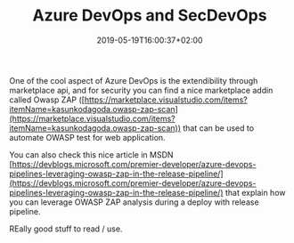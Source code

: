 ﻿---
title: "Azure DevOps and SecDevOps"
description: ""
date: 2019-05-19T16:00:37+02:00
draft: false
tags: [AzureDevOps,Security]
categories: [security]
---
One of the cool aspect of Azure DevOps is the extendibility through marketplace api, and for security you can find a nice marketplace addin called Owasp ZAP ([https://marketplace.visualstudio.com/items?itemName=kasunkodagoda.owasp-zap-scan](https://marketplace.visualstudio.com/items?itemName=kasunkodagoda.owasp-zap-scan)) that can be used to automate OWASP test for web application.

You can also check this nice article in MSDN [https://devblogs.microsoft.com/premier-developer/azure-devops-pipelines-leveraging-owasp-zap-in-the-release-pipeline/](https://devblogs.microsoft.com/premier-developer/azure-devops-pipelines-leveraging-owasp-zap-in-the-release-pipeline/) that explain how you can leverage OWASP ZAP analysis during a deploy with release pipeline.

REally good stuff to read / use.
